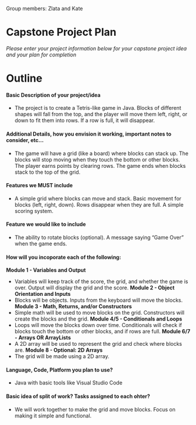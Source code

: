 Group members: Zlata and Kate
# Capstone Project Plan
_Please enter your project information below for your capstone project idea and your plan for completion_

# Outline
#### Basic Description of your project/idea
- The project is to create a Tetris-like game in Java. Blocks of 
different shapes will fall from the top, and the player will move them left, 
right, or down to fit them into rows. If a row is full, it will disappear.

#### Additional Details, how you envision it working, important notes to consider, etc...
- The game will have a grid (like a board) where blocks can stack up.
The blocks will stop moving when they touch the bottom or other blocks.
The player earns points by clearing rows.
The game ends when blocks stack to the top of the grid.


#### Features we MUST include
- A simple grid where blocks can move and stack.
Basic movement for blocks (left, right, down).
Rows disappear when they are full.
A simple scoring system.

#### Feature we would like to include
- The ability to rotate blocks (optional).
A message saying “Game Over” when the game ends.


#### How will you incoporate each of the following:
**Module 1 - Variables and Output**
- Variables will keep track of the score, the grid,
 and whether the game is over. Output will display the grid and the score.
**Module 2 - Object Orientation and Inputs**
- Blocks will be objects. Inputs from the keyboard will move the blocks.
**Module 3 - Math, Returns, and/or Constructors**
- Simple math will be used to move blocks on the grid. 
Constructors will create the blocks and the grid.
**Module 4/5 - Conditionals and Loops**
- Loops will move the blocks down over time. Conditionals 
will check if blocks touch the bottom or other blocks, and if rows are full.
**Module 6/7 - Arrays OR ArrayLists**
- A 2D array will be used to represent the grid and check where blocks are.
**Module 8 - Optional: 2D Arrays**
-  The grid will be made using a 2D array.

#### Language, Code, Platform you plan to use?
- Java with basic tools like Visual Studio Code

#### Basic idea of split of work? Tasks assigned to each ohter?
-  We will work together to make the grid and move blocks.
Focus on making it simple and functional.


